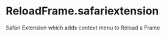 ReloadFrame.safariextension
===========================

Safari Extension which adds context menu to Reload a Frame
